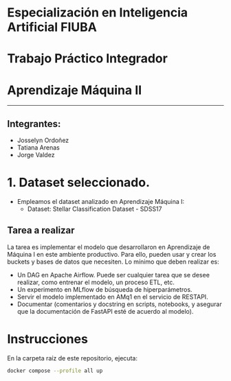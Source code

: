 # Especialización en Inteligencia Artificial FIUBA

# Trabajo Práctico Integrador

# Aprendizaje Máquina II
---

## Integrantes:
   - Josselyn Ordoñez 
   - Tatiana Arenas 
   - Jorge Valdez


# 1. Dataset seleccionado.

*  Empleamos el dataset analizado en Aprendizaje Máquina I:
    - Dataset: Stellar Classification Dataset - SDSS17
    

## Tarea a realizar

La tarea es implementar el modelo que desarrollaron en Aprendizaje de Máquina I en este 
ambiente productivo. Para ello, pueden usar y crear los buckets y bases de datos que 
necesiten. Lo mínimo que deben realizar es:

- Un DAG en Apache Airflow. Puede ser cualquier tarea que se desee realizar, como 
entrenar el modelo, un proceso ETL, etc.
- Un experimento en MLflow de búsqueda de hiperparámetros.
- Servir el modelo implementado en AMq1 en el servicio de RESTAPI.
- Documentar (comentarios y docstring en scripts, notebooks, y asegurar que la 
documentación de FastAPI esté de acuerdo al modelo).

# Instrucciones

En la carpeta raíz de este repositorio, ejecuta:

```bash
docker compose --profile all up
```
